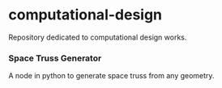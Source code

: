 # computational-design

Repository dedicated to computational design works.

### Space Truss Generator

A node in python to generate space truss from any geometry.

###  
